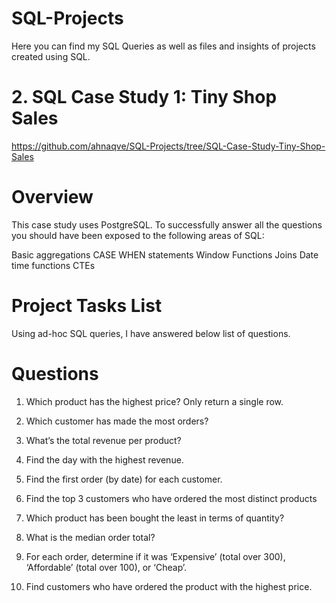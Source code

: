 # SQL-Projects
Here you can find my SQL Queries as well as files and insights of projects created using SQL.

# 2. SQL Case Study 1: Tiny Shop Sales
https://github.com/ahnaqve/SQL-Projects/tree/SQL-Case-Study-Tiny-Shop-Sales

# Overview
This case study uses PostgreSQL. To successfully answer all the questions you should have been exposed to the following areas of SQL:

Basic aggregations
CASE WHEN statements
Window Functions
Joins
Date time functions
CTEs

# Project Tasks List 
Using ad-hoc SQL queries, I have answered below list of questions.

# Questions
1. Which product has the highest price? Only return a single row.

2. Which customer has made the most orders?

3. What’s the total revenue per product?

4. Find the day with the highest revenue.

5. Find the first order (by date) for each customer.

6. Find the top 3 customers who have ordered the most distinct products

7. Which product has been bought the least in terms of quantity?

8. What is the median order total?

9. For each order, determine if it was ‘Expensive’ (total over 300), ‘Affordable’ (total over 100), or ‘Cheap’.

10. Find customers who have ordered the product with the highest price.


